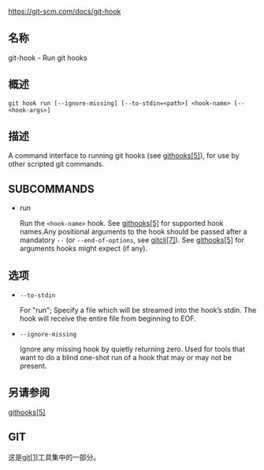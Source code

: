 https://git-scm.com/docs/git-hook

## 名称

git-hook - Run git hooks

## 概述

```
git hook run [--ignore-missing] [--to-stdin=<path>] <hook-name> [-- <hook-args>]
```

## 描述

A command interface to running git hooks (see [githooks[5]](../../5/githooks)), for use by other scripted git commands.

## SUBCOMMANDS

- run

  Run the `<hook-name>` hook. See [githooks[5]](../../5/githooks) for supported hook names.Any positional arguments to the hook should be passed after a mandatory `--` (or `--end-of-options`, see [gitcli[7]](../../7/gitcli)). See [githooks[5]](../../5/githooks) for arguments hooks might expect (if any).

## 选项

- `--to-stdin`

  For "run"; Specify a file which will be streamed into the hook’s stdin. The hook will receive the entire file from beginning to EOF.

- `--ignore-missing`

  Ignore any missing hook by quietly returning zero. Used for tools that want to do a blind one-shot run of a hook that may or may not be present.

## 另请参阅

[githooks[5]](../../5/githooks)

## GIT

  这是[git[1]](../../Git)工具集中的一部分。